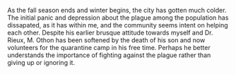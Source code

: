 As the fall season ends and winter begins, the city has gotten much colder. The initial panic and depression about the plague among the population has dissapated, as it has within me, and the community seems intent on helping each other. Despite his earlier brusque attitude towards myself and Dr. Rieux, M. Othon has been softened by the death of his son and now volunteers for the quarantine camp in his free time. Perhaps he better understands the importance of fighting against the plague rather than giving up or ignoring it. 